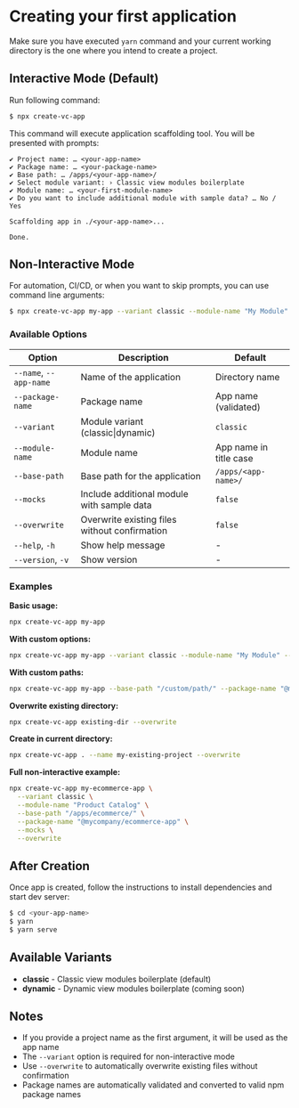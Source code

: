 # Creating your first application

Make sure you have executed `yarn` command and your current working directory is the one where you intend to create a project.

## Interactive Mode (Default)

Run following command:
```bash
$ npx create-vc-app
```

This command will execute application scaffolding tool. You will be presented with prompts:

```text
✔ Project name: … <your-app-name>
✔ Package name: … <your-package-name>
✔ Base path: … /apps/<your-app-name>/
✔ Select module variant: › Classic view modules boilerplate
✔ Module name: … <your-first-module-name>
✔ Do you want to include additional module with sample data? … No / Yes

Scaffolding app in ./<your-app-name>...

Done.
```

## Non-Interactive Mode

For automation, CI/CD, or when you want to skip prompts, you can use command line arguments:

```bash
$ npx create-vc-app my-app --variant classic --module-name "My Module" --mocks
```

### Available Options

| Option | Description | Default |
|--------|-------------|---------|
| `--name`, `--app-name` | Name of the application | Directory name |
| `--package-name` | Package name | App name (validated) |
| `--variant` | Module variant (classic\|dynamic) | `classic` |
| `--module-name` | Module name | App name in title case |
| `--base-path` | Base path for the application | `/apps/<app-name>/` |
| `--mocks` | Include additional module with sample data | `false` |
| `--overwrite` | Overwrite existing files without confirmation | `false` |
| `--help`, `-h` | Show help message | - |
| `--version`, `-v` | Show version | - |

### Examples

**Basic usage:**
```bash
npx create-vc-app my-app
```

**With custom options:**
```bash
npx create-vc-app my-app --variant classic --module-name "My Module" --mocks
```

**With custom paths:**
```bash
npx create-vc-app my-app --base-path "/custom/path/" --package-name "@my-org/my-app"
```

**Overwrite existing directory:**
```bash
npx create-vc-app existing-dir --overwrite
```

**Create in current directory:**
```bash
npx create-vc-app . --name my-existing-project --overwrite
```

**Full non-interactive example:**
```bash
npx create-vc-app my-ecommerce-app \
  --variant classic \
  --module-name "Product Catalog" \
  --base-path "/apps/ecommerce/" \
  --package-name "@mycompany/ecommerce-app" \
  --mocks \
  --overwrite
```

## After Creation

Once app is created, follow the instructions to install dependencies and start dev server:
```bash
$ cd <your-app-name>
$ yarn
$ yarn serve
```

## Available Variants

- **classic** - Classic view modules boilerplate (default)
- **dynamic** - Dynamic view modules boilerplate (coming soon)

## Notes

- If you provide a project name as the first argument, it will be used as the app name
- The `--variant` option is required for non-interactive mode
- Use `--overwrite` to automatically overwrite existing files without confirmation
- Package names are automatically validated and converted to valid npm package names
